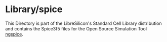 # Library/spice

This Directory is part of the LibreSilicon's Standard Cell Library distribution and contains the Spice3f5 files for the Open Source Simulation Tool
[ngspice](http://ngspice.sourceforge.net "http://ngspice.sourceforge.net").

